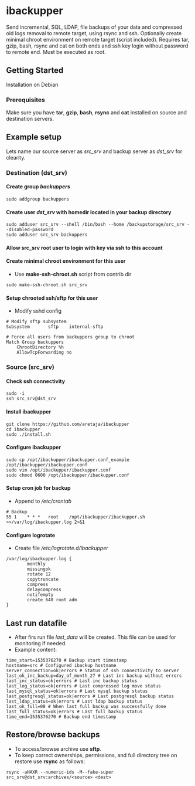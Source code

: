 # ibackupper
Send incremental, SQL, LDAP, file backups of your data and compressed old logs removal to remote target, using rsync and ssh. Optionally create minimal chroot environment on remote target (script included). Requires tar, gzip, bash, rsync and cat on both ends and ssh key login without password to remote end. Must be executed as root.

## Getting Started
Installation on Debian

### Prerequisites
Make sure you have **tar**, **gzip**, **bash**, **rsync** and **cat** installed on source and destination servers.

## Example setup
Lets name our source server as *src_srv* and backup server as *dst_srv* for clearity.
### Destination (dst_srv)
#### Create group *backuppers*
```
sudo addgroup backuppers
```
#### Create user *dst_srv* with homedir located in your backup directory
```
sudo adduser src_srv --shell /bin/bash --home /backupstorage/src_srv --disabled-password
sudo adduser src_srv backuppers
```
#### Allow src_srv root user to login with key via ssh to this account

#### Create minimal chroot environment for this user
* Use **make-ssh-chroot.sh** script from contrib dir
```
sudo make-ssh-chroot.sh src_srv
```
#### Setup chrooted ssh/sftp for this user
* Modify sshd config
```
# Modify sftp subsystem
Subsystem       sftp    internal-sftp

# Force all users from backuppers group to chroot
Match Group backuppers
    ChrootDirectory %h
    AllowTcpForwarding no
```
### Source (src_srv)
#### Check ssh connectivity
```
sudo -i
ssh src_srv@dst_srv
```
#### Install ibackupper
```
git clone https://github.com/aretaja/ibackupper
cd ibackupper
sudo ./install.sh
```
#### Configure ibackupper
```
sudo cp /opt/ibackupper/ibackupper.conf_example /opt/ibackupper/ibackupper.conf
sudo vim /opt/ibackupper/ibackupper.conf
sudo chmod 0600 /opt/ibackupper/ibackupper.conf
```
#### Setup cron job for backup
* Append to */etc/crontab*
```
# Backup
55 1    * * *   root    /opt/ibackupper/ibackupper.sh >>/var/log/ibackupper.log 2>&1
```
#### Configure logrotate
* Create file */etc/logrotate.d/ibackupper*
```
/var/log/ibackupper.log {
        monthly
        missingok
        rotate 12
        copytruncate
        compress
        delaycompress
        notifempty
        create 640 root adm
}
```

## Last run datafile
* After firs run file *last_data* will be created. This file can be used for monitoring if needed.
* Example content:
```
time_start=1535376270 # Backup start timestamp
hostname=src # Configured ibackup hostname
server_connection=ok|errors # Status of ssh connectivity to server
last_ok_inc_backup=day_of_month_27 # Last inc backup without errors
last_inc_status=ok|errors # Last inc backup status
last_log_status=ok|errors # Last compressed log move status
last_mysql_status=ok|errors # Last mysql backup status
last_postgresql_status=ok|errors # Last postgresql backup status
last_ldap_status=ok|errors # Last ldap backup status
last_ok_full=08 # When last full backup was successfully done
last_full_status=ok|errors # Last full backup status
time_end=1535376270 # Backup end timestamp
```
## Restore/browse backups
* To access/browse archive use **sftp**.
* To keep correct ownerships, permissions, and full directory tree on restore use **rsync** as follows:
```
rsync -aHAXR --numeric-ids -M--fake-super src_srv@dst_srv:archives/<source> <dest>
```
